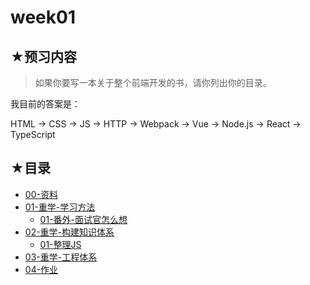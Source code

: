 # week01

## ★预习内容

> 如果你要写一本关于整个前端开发的书，请你列出你的目录。

我目前的答案是：

HTML -> CSS -> JS -> HTTP -> Webpack -> Vue -> Node.js -> React -> TypeScript

## ★目录
- [00-资料](./00.md)
- [01-重学-学习方法](./01.md)
  - [01-番外-面试官怎么想](./01-1.md)
- [02-重学-构建知识体系](./02.md)
  - [01-整理JS](./02-1.md)
- [03-重学-工程体系](./03.md)
- [04-作业](./04.md)





